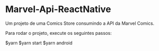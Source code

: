 # Marvel-Api-ReactNative
Um projeto de uma Comics Store consumindo a API da Marvel Comics.

Para rodar o projeto, execute os seguintes passos:

$yarn
$yarn start
$yarn android
